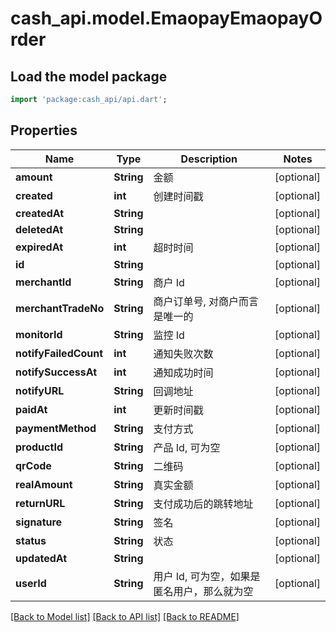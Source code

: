 # cash_api.model.EmaopayEmaopayOrder

## Load the model package
```dart
import 'package:cash_api/api.dart';
```

## Properties
Name | Type | Description | Notes
------------ | ------------- | ------------- | -------------
**amount** | **String** | 金额 | [optional] 
**created** | **int** | 创建时间戳 | [optional] 
**createdAt** | **String** |  | [optional] 
**deletedAt** | **String** |  | [optional] 
**expiredAt** | **int** | 超时时间 | [optional] 
**id** | **String** |  | [optional] 
**merchantId** | **String** | 商户 Id | [optional] 
**merchantTradeNo** | **String** | 商户订单号, 对商户而言是唯一的 | [optional] 
**monitorId** | **String** | 监控 Id | [optional] 
**notifyFailedCount** | **int** | 通知失败次数 | [optional] 
**notifySuccessAt** | **int** | 通知成功时间 | [optional] 
**notifyURL** | **String** | 回调地址 | [optional] 
**paidAt** | **int** | 更新时间戳 | [optional] 
**paymentMethod** | **String** | 支付方式 | [optional] 
**productId** | **String** | 产品 Id, 可为空 | [optional] 
**qrCode** | **String** | 二维码 | [optional] 
**realAmount** | **String** | 真实金额 | [optional] 
**returnURL** | **String** | 支付成功后的跳转地址 | [optional] 
**signature** | **String** | 签名 | [optional] 
**status** | **String** | 状态 | [optional] 
**updatedAt** | **String** |  | [optional] 
**userId** | **String** | 用户 Id, 可为空，如果是匿名用户，那么就为空 | [optional] 

[[Back to Model list]](../README.md#documentation-for-models) [[Back to API list]](../README.md#documentation-for-api-endpoints) [[Back to README]](../README.md)


